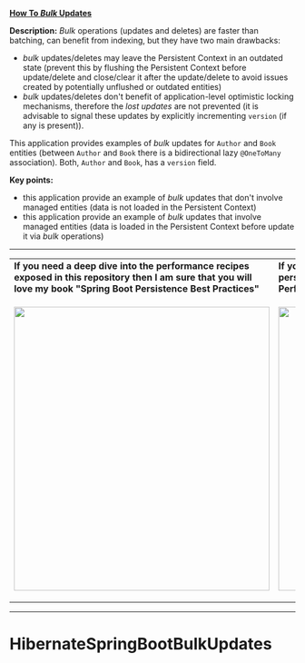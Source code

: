 **[How To *Bulk* Updates](https://github.com/AnghelLeonard/Hibernate-SpringBoot/tree/master/HibernateSpringBootBulkUpdates)**

**Description:** *Bulk* operations (updates and deletes) are faster than batching, can benefit from indexing, but they have two main drawbacks:

- *bulk* updates/deletes may leave the Persistent Context in an outdated state (prevent this by flushing the Persistent Context before update/delete and close/clear it after the update/delete to avoid issues created by potentially unflushed or outdated entities)
- *bulk* updates/deletes don't benefit of application-level optimistic locking mechanisms, therefore the *lost updates* are not prevented (it is advisable to signal these updates by explicitly incrementing `version` (if any is present)).

This application provides examples of *bulk* updates for `Author` and `Book` entities (between `Author` and `Book` there is a bidirectional lazy `@OneToMany` association). Both, `Author` and `Book`, has a `version` field.

**Key points:**
- this application provide an example of *bulk* updates that don't involve managed entities (data is not loaded in the Persistent Context)
- this application provide an example of *bulk* updates that involve managed entities (data is loaded in the Persistent Context before update it via *bulk* operations)

-----------------------------------------------------------------------------------------------------------------------    
<table>
     <tr><td><b>If you need a deep dive into the performance recipes exposed in this repository then I am sure that you will love my book "Spring Boot Persistence Best Practices"</b></td><td><b>If you need a hand of tips and illustrations of 100+ Java persistence performance issues then "Java Persistence Performance Illustrated Guide" is for you.</b></td></tr>
     <tr><td>
<a href="https://www.apress.com/us/book/9781484256251"><p align="left"><img src="https://github.com/AnghelLeonard/Hibernate-SpringBoot/blob/master/Spring%20Boot%20Persistence%20Best%20Practices.jpg" height="500" width="450"/></p></a>
</td><td>
<a href="https://leanpub.com/java-persistence-performance-illustrated-guide"><p align="right"><img src="https://github.com/AnghelLeonard/Hibernate-SpringBoot/blob/master/Java%20Persistence%20Performance%20Illustrated%20Guide.jpg" height="500" width="450"/></p></a>
</td></tr></table>

-----------------------------------------------------------------------------------------------------------------------    

# HibernateSpringBootBulkUpdates
